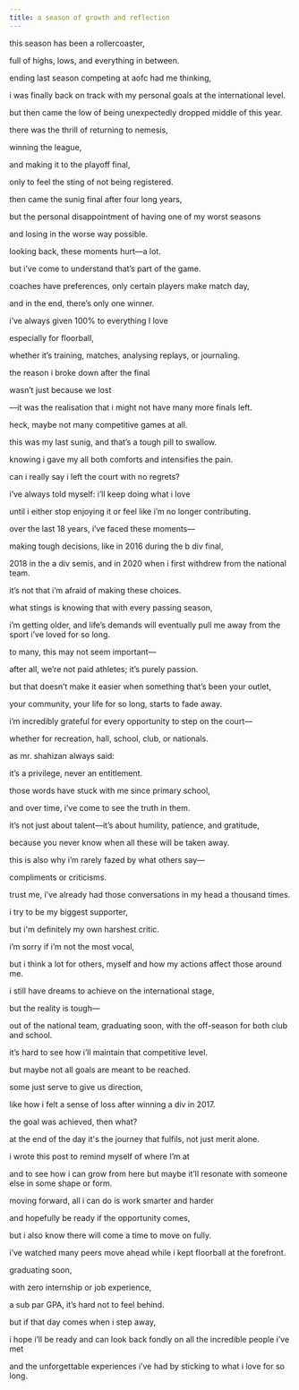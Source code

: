 ```yaml
---
title: a season of growth and reflection
---
```

this season has been a rollercoaster,

full of highs, lows, and everything in between.

ending last season competing at aofc had me thinking,

i was finally back on track with my personal goals at the international level.

but then came the low of being unexpectedly dropped middle of this year.

there was the thrill of returning to nemesis,

winning the league,

and making it to the playoff final,

only to feel the sting of not being registered.

then came the sunig final after four long years,

but the personal disappointment of having one of my worst seasons

and losing in the worse way possible.

looking back, these moments hurt—a lot.

but i’ve come to understand that’s part of the game.

coaches have preferences, only certain players make match day,

and in the end, there’s only one winner.

i’ve always given 100% to everything I love

especially for floorball,

whether it’s training, matches, analysing replays, or journaling.

the reason i broke down after the final

wasn’t just because we lost

—it was the realisation that i might not have many more finals left.

heck, maybe not many competitive games at all.

this was my last sunig, and that’s a tough pill to swallow.

knowing i gave my all both comforts and intensifies the pain.

can i really say i left the court with no regrets?

i’ve always told myself: i’ll keep doing what i love

until i either stop enjoying it or feel like i’m no longer contributing.

over the last 18 years, i’ve faced these moments—

making tough decisions, like in 2016 during the b div final,

2018 in the a div semis, and in 2020 when i first withdrew from the national team.

it’s not that i’m afraid of making these choices.

what stings is knowing that with every passing season,

i’m getting older, and life’s demands will eventually pull me away from the sport i’ve loved for so long.

to many, this may not seem important—

after all, we’re not paid athletes; it’s purely passion.

but that doesn’t make it easier when something that’s been your outlet,

your community, your life for so long, starts to fade away.

i’m incredibly grateful for every opportunity to step on the court—

whether for recreation, hall, school, club, or nationals.

as mr. shahizan always said:

it’s a privilege, never an entitlement.

those words have stuck with me since primary school,

and over time, i’ve come to see the truth in them.

it’s not just about talent—it’s about humility, patience, and gratitude,

because you never know when all these will be taken away.

this is also why i’m rarely fazed by what others say—

compliments or criticisms.

trust me, i’ve already had those conversations in my head a thousand times.

i try to be my biggest supporter,

but i'm definitely my own harshest critic.

i’m sorry if i’m not the most vocal,

but i think a lot for others, myself and how my actions affect those around me.

i still have dreams to achieve on the international stage,

but the reality is tough—

out of the national team, graduating soon, with the off-season for both club and school.

it’s hard to see how i’ll maintain that competitive level.

but maybe not all goals are meant to be reached.

some just serve to give us direction,

like how i felt a sense of loss after winning a div in 2017.

the goal was achieved, then what?

at the end of the day it's the journey that fulfils, not just merit alone.

i wrote this post to remind myself of where I’m at

and to see how i can grow from here but maybe it’ll resonate with someone else in some shape or form.

moving forward, all i can do is work smarter and harder

and hopefully be ready if the opportunity comes,

but i also know there will come a time to move on fully.

i’ve watched many peers move ahead while i kept floorball at the forefront.

graduating soon,

with zero internship or job experience,

a sub par GPA, it’s hard not to feel behind.

but if that day comes when i step away,

i hope i’ll be ready and can look back fondly on all the incredible people i’ve met

and the unforgettable experiences i’ve had by sticking to what i love for so long.